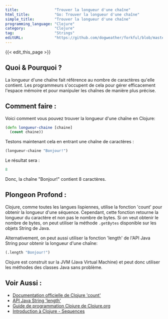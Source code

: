 ```yaml
---
title:                "Trouver la longueur d'une chaîne"
html_title:           "Go: Trouver la longueur d'une chaîne"
simple_title:         "Trouver la longueur d'une chaîne"
programming_language: "Clojure"
category:             "Clojure"
tag:                  "Strings"
editURL:              "https://github.com/dogweather/forkful/blob/master/content/fr/clojure/finding-the-length-of-a-string.md"
---
```


{{< edit_this_page >}}

## Quoi & Pourquoi ?
La longueur d'une chaîne fait référence au nombre de caractères qu'elle contient. Les programmeurs s'occupent de cela pour gérer efficacement l'espace mémoire et pour manipuler les chaînes de manière plus précise.

## Comment faire :
Voici comment vous pouvez trouver la longueur d'une chaîne en Clojure:

```Clojure 
(defn longueur-chaine [chaine]
  (count chaine))
```

Testons maintenant cela en entrant une chaîne de caractères :

```Clojure 
(longueur-chaine "Bonjour!")
```

Le résultat sera :

```Clojure 
8
```
Donc, la chaîne "Bonjour!" contient 8 caractères.

## Plongeon Profond :
Clojure, comme toutes les langues lispiennes, utilise la fonction 'count' pour obtenir la longueur d'une séquence. Cependant, cette fonction retourne la longueur du caractère et non pas le nombre de bytes. Si on veut obtenir le nombre de bytes, on peut utiliser la méthode `.getBytes` disponible sur les objets String de Java. 

Alternativement, on peut aussi utiliser la fonction 'length' de l'API Java String pour obtenir la longueur d'une chaîne:

```Clojure
(.length "Bonjour!")
```

Clojure est construit sur la JVM (Java Virtual Machine) et peut donc utiliser les méthodes des classes Java sans problème.

## Voir Aussi :
- [Documentation officielle de Clojure 'count'](https://clojuredocs.org/clojure.core/count)
- [API Java String 'length'](https://docs.oracle.com/javase/7/docs/api/java/lang/String.html#length())
- [Guide de programmation Clojure de Clojure.org](https://clojure.org/guides/getting_started)
- [Introduction à Clojure - Sequences](https://clojure.org/guides/learn/sequences)